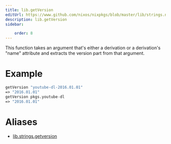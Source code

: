 ```yaml
---
title: lib.getVersion
editUrl: https://www.github.com/nixos/nixpkgs/blob/master/lib/strings.nix#L1025C16
description: lib.getVersion
sidebar:

    order: 8
---
```


This function takes an argument that's either a derivation or a
derivation's "name" attribute and extracts the version part from that
argument.

# Example

```nix
getVersion "youtube-dl-2016.01.01"
=> "2016.01.01"
getVersion pkgs.youtube-dl
=> "2016.01.01"
```


# Aliases

- [lib.strings.getversion](/nix-doc-comments/reference/lib/strings/lib-strings-getversion)


